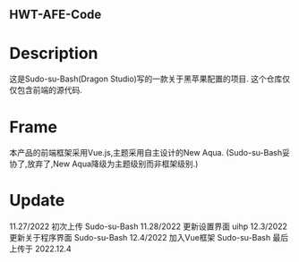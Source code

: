 ## HWT-AFE-Code
# Description
这是Sudo-su-Bash(Dragon Studio)写的一款关于黑苹果配置的项目. 这个仓库仅仅包含前端的源代码.

# Frame
本产品的前端框架采用Vue.js,主题采用自主设计的New Aqua.
(Sudo-su-Bash妥协了,放弃了,New Aqua降级为主题级别而非框架级别.)

# Update
11.27/2022 初次上传 Sudo-su-Bash
11.28/2022 更新设置界面 uihp
12.3/2022 更新关于程序界面 Sudo-su-Bash
12.4/2022 加入Vue框架 Sudo-su-Bash
最后上传于 2022.12.4